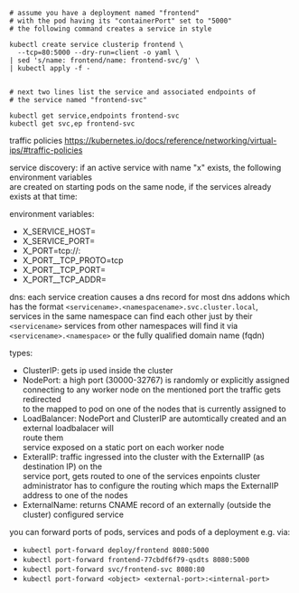 ```
# assume you have a deployment named "frontend"
# with the pod having its "containerPort" set to "5000"
# the following command creates a service in style

kubectl create service clusterip frontend \
  --tcp=80:5000 --dry-run=client -o yaml \
| sed 's/name: frontend/name: frontend-svc/g' \
| kubectl apply -f -


# next two lines list the service and associated endpoints of
# the service named "frontend-svc"

kubectl get service,endpoints frontend-svc
kubectl get svc,ep frontend-svc
```

traffic policies https://kubernetes.io/docs/reference/networking/virtual-ips/#traffic-policies

service discovery: if an active service with name "x" exists, the following environment variables  
  are created on starting pods on the same node, if the services already exists at that time:  

environment variables:
  + X_SERVICE_HOST=<ipv4-address>
  + X_SERVICE_PORT=<portnumber>
  + X_PORT=tcp://<ipv4-address>:<portnumber>
  + X_PORT_<portnumber>_TCP_PROTO=tcp
  + X_PORT_<portnumber>_TCP_PORT=<portnumber>
  + X_PORT_<portnumber>_TCP_ADDR=<portnumber>

dns:
each service creation causes a dns record for most dns addons which has the format
`<servicename>.<namespacename>.svc.cluster.local`,  
services in the same namespace can find each other just by their `<servicename>`
services from other namespaces will find it via `<servicename>.<namespace>` or the fully qualified
domain name (fqdn)


types:

+ ClusterIP: gets ip used inside the cluster
+ NodePort: a high port (30000-32767) is randomly or explicitly assigned  
            connecting to any worker node on the mentioned port the traffic gets redirected  
            to the mapped to pod on one of the nodes that is currently assigned to
+ LoadBalancer: NodePort and ClusterIP are automtically created and an external loadbalacer will  
                route them  
                service exposed on a static port on each worker node  
+ ExteralIP: traffic ingressed into the cluster with the ExternalIP (as destination IP) on the  
             service port, gets routed to one of the services enpoints
             cluster administrator has to configure the routing which maps the ExternalIP address to one of the nodes
+ ExternalName: returns CNAME record of an externally (outside the cluster) configured service



you can forward ports of pods, services and pods of a deployment e.g. via:  

+ `kubectl port-forward deploy/frontend 8080:5000`
+ `kubectl port-forward frontend-77cbdf6f79-qsdts 8080:5000`
+ `kubectl port-forward svc/frontend-svc 8080:80`
+ `kubectl port-forward <object> <external-port>:<internal-port>`
